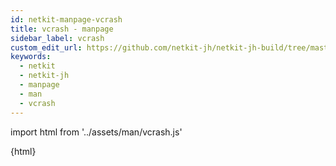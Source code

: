 ```yaml
---
id: netkit-manpage-vcrash
title: vcrash - manpage
sidebar_label: vcrash
custom_edit_url: https://github.com/netkit-jh/netkit-jh-build/tree/master/core/man
keywords:
  - netkit
  - netkit-jh
  - manpage
  - man
  - vcrash
---
```


import html from '../assets/man/vcrash.js'

<div>{html}</div>

